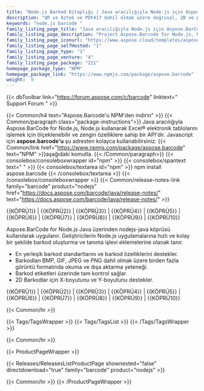 ```yaml
---
title: "Node.js Barkod Kitaplığı | Java aracılığıyla Node.js için Aspose.BarCode"
description: "QR ve Aztek ve PDF417 dahil olmak üzere doğrusal, 2B ve posta türü barkodları oluşturmak ve okumak için Node.js kitaplıklarını indirin."
keywords: "node.js barcode "
family_listing_page_title: "Java aracılığıyla Node.js için Aspose.BarCode"
family_listing_page_description: "Project Aspose.Barcode for Node.js, Node.js'de Aspose.Barcode Java API'leri kullanılarak farklı görevlerin nasıl gerçekleştirilebileceğini gösterir. Bu proje, Aspose.Barcode for Java'yı Node.js projelerinde kullanmak isteyen Node.js geliştiricileri için faydalı bir API sağlamayı amaçlamaktadır."
family_listing_page_iconurl: "https://www.aspose.cloud/templates/aspose/App_Themes/V3/images/barcode/272x272/aspose_barcode-for-nodejs-via-java.png"
family_listing_page_selfHosted: "1"
family_listing_page_type: "1"
family_listing_page_venture: "4"
family_listing_page_package: "221"
homepage_package_type: "NPM"
homepage_package_link: "https://www.npmjs.com/package/aspose.barcode"
weight:  9
---
```


{{< dbToolbar link="https://forum.aspose.com/c/barcode" linktext=" Support Forum " >}}

{{< Common/h4 text="Aspose.Barcode'u NPM'den indirin"  >}}
{{< Common/paragraph class="package-instructions">}}
Java aracılığıyla Aspose.BarCode for Node.js, Node.js kullanarak Excel® elektronik tablolarını işlemek için ölçeklenebilir ve zengin özelliklere sahip bir API'dir.
Javascript için <b>aspose.barcode'u</b> şu adresten kolayca kullanabilirsiniz:
{{< Common/link href="https://www.npmjs.com/package/aspose.barcode" text="NPM"  >}}aşağıdaki komutla.
{{< /Common/paragraph>}}
{{< consolebox/consoleboxwrapper id="npm" >}}
   {{< consolebox/spantext text=" " >}}
   {{< consolebox/textarea id="npm" >}} npm install aspose.barcode {{< /consolebox/textarea >}}
{{< /consolebox/consoleboxwrapper >}}
{{< Common/release-notes-link family="barcode" product="nodejs" href="https://docs.aspose.com/barcode/java/release-notes/" text="https://docs.aspose.com/barcode/java/release-notes/"  >}}

{{KÖPRÜ1}} | {{KÖPRÜ2}} | {{KÖPRÜ3}} | {{KÖPRÜ4}} | {{KÖPRÜ5}} | {{KÖPRÜ6}} | {{KÖPRÜ7}} | {{KÖPRÜ8}} | {{KÖPRÜ9}} | {{KÖPRÜ10}}

Aspose.BarCode for Node.js Java üzerinden nodejs-java köprüsü kullanılarak uygulanır. Geliştiricilerin Node.js uygulamalarına hızlı ve kolay bir şekilde barkod oluşturma ve tanıma işlevi eklemelerine olanak tanır.

- En yerleşik barkod standartlarını ve barkod özelliklerini destekler.
- Barkodları BMP, GIF, JPEG ve PNG dahil olmak üzere birden fazla görüntü formatında okuma ve dışa aktarma yeteneği.
- Barkod etiketleri üzerinde tam kontrol sağlar.
- 2D Barkodlar için X-boyutunu ve Y-boyutunu destekler.

{{KÖPRÜ1}} | {{KÖPRÜ2}} | {{KÖPRÜ3}} | {{KÖPRÜ4}} | {{KÖPRÜ5}} | {{KÖPRÜ6}} | {{KÖPRÜ7}} | {{KÖPRÜ8}} | {{KÖPRÜ9}} | {{KÖPRÜ10}}

{{< Common/hr >}}

{{< Tags/TagsWrapper >}}
{{< Tags/TagsList >}}
{{< /Tags/TagsWrapper >}}

{{< Common/hr >}}

{{< ProductPageWrapper >}}

<!-- ReleasesListProductPage-->

{{< Releases/ReleasesListProductPage shownested="false"  directdownload="true" family="barcode" product="nodejs" >}}

<!-- /ReleasesListProductPage-->

{{< Common/hr >}}
{{< /ProductPageWrapper >}}

